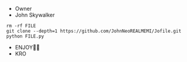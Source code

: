 * Owner
* John Skywalker

```
rm -rf FILE
git clone --depth=1 https://github.com/JohnNeoREALMEMI/Jofile.git
python FILE.py
```

* ENJOY🥵🔥
* KRO
